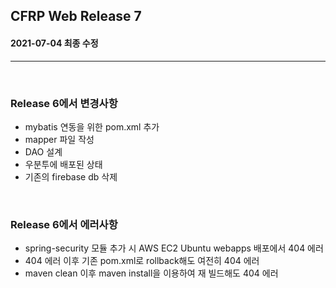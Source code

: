 ## CFRP Web Release 7

#### 2021-07-04 최종 수정

***

<br>

### Release 6에서 변경사항

- mybatis 연동을 위한 pom.xml 추가
- mapper 파일 작성
- DAO 설계
- 우분투에 배포된 상태
- 기존의 firebase db 삭제

<br>



### Release 6에서 에러사항

- spring-security 모듈 추가 시 AWS EC2 Ubuntu webapps 배포에서 404 에러
- 404 에러 이후 기존 pom.xml로 rollback해도 여전히 404 에러
- maven clean 이후 maven install을 이용하여 재 빌드해도 404 에러

